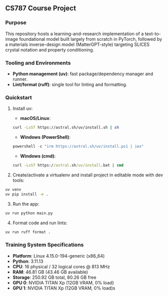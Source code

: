 ## CS787 Course Project

### Purpose
This repository hosts a learning-and-research implementation of a text-to-image foundational model built largely from scratch in PyTorch, followed by a materials inverse-design model (MatterGPT-style) targeting SLICES crystal notation and property conditioning.

### Tooling and Environments
- **Python management (uv)**: fast package/dependency manager and runner.
- **Lint/format (ruff)**: single tool for linting and formatting.

### Quickstart
1) Install uv:
   - **macOS/Linux**:
   ```bash
   curl -LsSf https://astral.sh/uv/install.sh | sh
   ```
   - **Windows (PowerShell)**:
   ```powershell
   powershell -c "irm https://astral.sh/uv/install.ps1 | iex"
   ```
   - **Windows (cmd)**:
   ```cmd
   curl -LsSf https://astral.sh/uv/install.bat | cmd
   ```

2) Create/activate a virtualenv and install project in editable mode with dev tools:
```bash
uv venv
uv pip install -e .
```

3) Run the app:
```bash
uv run python main.py
```

4) Format code and run lints:
```bash
uv run ruff format .
```

### Training System Specifications
- **Platform**: Linux 4.15.0-194-generic (x86_64)
- **Python**: 3.11.13
- **CPU**: 16 physical / 32 logical cores @ 813 MHz
- **RAM**: 46.81 GB (43.46 GB available)
- **Storage**: 250.92 GB total, 80.26 GB free
- **GPU 0**: NVIDIA TITAN Xp (12GB VRAM, 0% load)
- **GPU 1**: NVIDIA TITAN Xp (12GB VRAM, 0% load)s
